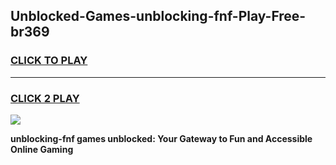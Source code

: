 
## Unblocked-Games-unblocking-fnf-Play-Free-br369
<h3>
<a href="https://premium76.site?title=unblocking-fnf&ref=12A">CLICK TO PLAY</a></h3>
<hr>

<h3>
<a href="https://premium76.site?title=unblocking-fnf&ref=12A">CLICK 2 PLAY</a>
  
</h3>

<a href="https://premium76.site?title=unblocking-fnf&ref=12A"><img src="https://clearcache.store/games.png"></a>


**unblocking-fnf games unblocked: Your Gateway to Fun and Accessible Online Gaming**
